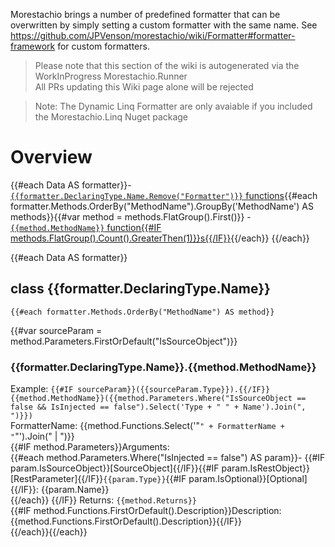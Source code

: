 ﻿Morestachio brings a number of predefined formatter that can be overwritten by simply setting a custom formatter with the same name. 
See https://github.com/JPVenson/morestachio/wiki/Formatter#formatter-framework for custom formatters.

> Please note that this section of the wiki is autogenerated via the WorkInProgress Morestachio.Runner   
> All PRs updating this Wiki page alone will be rejected

> Note: The Dynamic Linq Formatter are only avaiable if you included the Morestachio.Linq Nuget package

# Overview

{{#each Data AS formatter}}- [`{{formatter.DeclaringType.Name.Remove("Formatter")}}` functions](#class-{{formatter.DeclaringType.Name}}){{#each formatter.Methods.OrderBy("MethodName").GroupBy('MethodName') AS methods}}{{#var method = methods.FlatGroup().First()}}
    - [`{{method.MethodName}}` function{{#IF methods.FlatGroup().Count().GreaterThen(1)}}s{{/IF}}](#{{formatter.DeclaringType.Name}}{{method.MethodName}}){{/each}}
{{/each}}

{{#each Data AS formatter}}
## class {{formatter.DeclaringType.Name}}
	{{#each formatter.Methods.OrderBy("MethodName") AS method}}
{{#var sourceParam = method.Parameters.FirstOrDefault("IsSourceObject")}}
### {{formatter.DeclaringType.Name}}.{{method.MethodName}}
Example: `{{#IF sourceParam}}({{sourceParam.Type}}).{{/IF}}{{method.MethodName}}({{method.Parameters.Where("IsSourceObject == false && IsInjected == false").Select('Type + " " + Name').Join(", ")}})`   
FormatterName: {{method.Functions.Select('"`" + FormatterName + "`"').Join(" | ")}}   
{{#IF method.Parameters}}Arguments:  
{{#each method.Parameters.Where("IsInjected == false") AS param}}- {{#IF param.IsSourceObject}}[SourceObject]{{/IF}}{{#IF param.IsRestObject}}[RestParameter]{{/IF}}`{{param.Type}}`{{#IF param.IsOptional}}[Optional]{{/IF}}: {{param.Name}}  
{{/each}}
{{/IF}}
Returns: `{{method.Returns}}`   
{{#IF method.Functions.FirstOrDefault().Description}}Description:  
{{method.Functions.FirstOrDefault().Description}}{{/IF}}   
{{/each}}{{/each}}